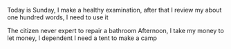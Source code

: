 Today is Sunday, I make a healthy examination, after that I review my about one hundred words, I need to use it

The citizen never expert to repair a bathroom
Afternoon, I take my money to let money, I dependent
I need a tent to make a camp
